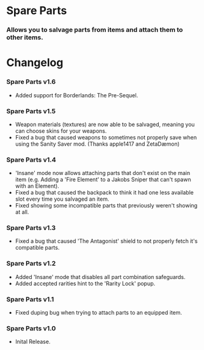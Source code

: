 # Spare Parts
### Allows you to salvage parts from items and attach them to other items.

# Changelog

### Spare Parts v1.6
- Added support for Borderlands: The Pre-Sequel.

### Spare Parts v1.5
- Weapon materials (textures) are now able to be salvaged, meaning you can choose skins for your weapons.
- Fixed a bug that caused weapons to sometimes not properly save when using the Sanity Saver mod. (Thanks apple1417 and ZetaDæmon)

### Spare Parts v1.4
- 'Insane' mode now allows attaching parts that don't exist on the main item (e.g. Adding a 'Fire Element' to a Jakobs Sniper that can't spawn with an Element).
- Fixed a bug that caused the backpack to think it had one less available slot every time you salvaged an item.
- Fixed showing some incompatible parts that previously weren't showing at all.

### Spare Parts v1.3
- Fixed a bug that caused 'The Antagonist' shield to not properly fetch it's compatible parts.

### Spare Parts v1.2
- Added 'Insane' mode that disables all part combination safeguards.
- Added accepted rarities hint to the 'Rarity Lock' popup.

### Spare Parts v1.1
- Fixed duping bug when trying to attach parts to an equipped item.

### Spare Parts v1.0
- Inital Release.
